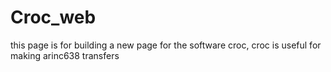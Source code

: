 # Croc_web
this page is for building a new page for the software croc, croc is useful for making arinc638 transfers
